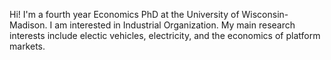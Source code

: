 Hi! I'm a fourth year Economics PhD at the University of Wisconsin-Madison. I am interested in Industrial Organization. My main research interests include electic vehicles, electricity, and the economics of platform markets.

